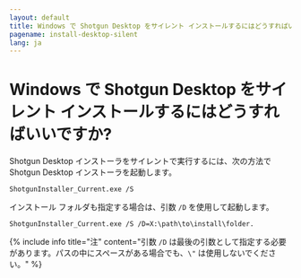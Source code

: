 ```yaml
---
layout: default
title: Windows で Shotgun Desktop をサイレント インストールするにはどうすればいいですか?
pagename: install-desktop-silent
lang: ja
---
```


# Windows で Shotgun Desktop をサイレント インストールするにはどうすればいいですか?

Shotgun Desktop インストーラをサイレントで実行するには、次の方法で Shotgun Desktop インストーラを起動します。

`ShotgunInstaller_Current.exe /S`

インストール フォルダも指定する場合は、引数 `/D` を使用して起動します。

`ShotgunInstaller_Current.exe /S /D=X:\path\to\install\folder.`

{% include info title="注" content="引数 `/D` は最後の引数として指定する必要があります。パスの中にスペースがある場合でも、`\"` は使用しないでください。" %}